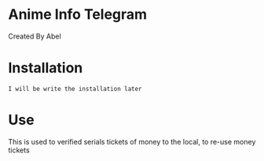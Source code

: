 # Anime Info Telegram

Created By Abel

# Installation

    I will be write the installation later

# Use

This is used to verified serials tickets of money to the local, to re-use money tickets
